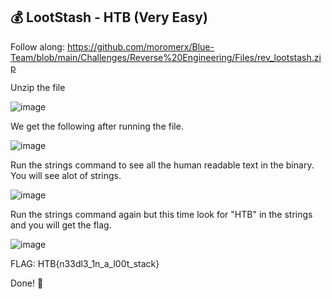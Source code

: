 ## 💰 LootStash - HTB (Very Easy)

Follow along: https://github.com/moromerx/Blue-Team/blob/main/Challenges/Reverse%20Engineering/Files/rev_lootstash.zip

Unzip the file

![image](https://github.com/moromerx/Blue-Team/assets/162036545/3299b17f-d07f-4a15-9928-22f525fbe024)

We get the following after running the file.

![image](https://github.com/moromerx/Blue-Team/assets/162036545/c38189d9-dafa-4280-a7fd-7300f8d09dfb)

Run the strings command to see all the human readable text in the binary. You will see alot of strings.

![image](https://github.com/moromerx/Blue-Team/assets/162036545/12513286-d72f-4ce4-b7ba-efa4dd79f811)

Run the strings command again but this time look for "HTB" in the strings and you will get the flag.

![image](https://github.com/moromerx/Blue-Team/assets/162036545/eea55d92-1a75-409d-bb24-a0c244be26fe)

FLAG: HTB{n33dl3_1n_a_l00t_stack}

Done! 🎉
